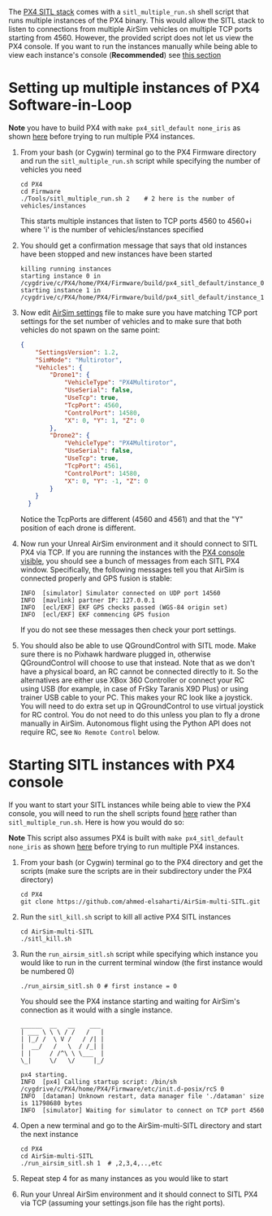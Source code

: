 The [PX4 SITL stack](px4_sitl.md) comes with a `sitl_multiple_run.sh` shell script that runs multiple instances of the PX4 binary. This would allow the SITL stack to listen to connections from multiple AirSim vehicles on multiple TCP ports starting from 4560.
However, the provided script does not let us view the PX4 console. If you want to run the instances manually while being able to view each instance's console (**Recommended**) see [this section](px4_multi_vehicle.md#Starting-SITL-instances-with-PX4-console) 

# Setting up multiple instances of PX4 Software-in-Loop

**Note** you have to build PX4 with `make px4_sitl_default none_iris` as shown [here](https://github.com/ahmed-elsaharti/AirSim/blob/docs-update/docs/px4_sitl.md#setting-up-px4-software-in-loop) before trying to run multiple PX4 instances.

1. From your bash (or Cygwin) terminal go to the PX4 Firmware directory and run the `sitl_multiple_run.sh` script while specifying the number of vehicles you need
    ```
    cd PX4
    cd Firmware
    ./Tools/sitl_multiple_run.sh 2    # 2 here is the number of vehicles/instances 
    ```
    This starts multiple instances that listen to TCP ports 4560 to 4560+i where 'i' is the number of vehicles/instances specified

2. You should get a confirmation message that says that old instances have been stopped and new instances have been started
    ```
    killing running instances
    starting instance 0 in /cygdrive/c/PX4/home/PX4/Firmware/build/px4_sitl_default/instance_0
    starting instance 1 in /cygdrive/c/PX4/home/PX4/Firmware/build/px4_sitl_default/instance_1
    ```
3. Now edit [AirSim settings](settings.md) file to make sure you have matching TCP port settings for the set number of vehicles and to make sure that both vehicles do not spawn on the same point:
    ```json
    {
        "SettingsVersion": 1.2,
        "SimMode": "Multirotor",
        "Vehicles": {
            "Drone1": {
                "VehicleType": "PX4Multirotor",
                "UseSerial": false,
                "UseTcp": true,
                "TcpPort": 4560,
                "ControlPort": 14580,
                "X": 0, "Y": 1, "Z": 0
            },
            "Drone2": {
                "VehicleType": "PX4Multirotor",
                "UseSerial": false,
                "UseTcp": true,
                "TcpPort": 4561,
                "ControlPort": 14580,          
                "X": 0, "Y": -1, "Z": 0
            }
        }
      }
    ```
    Notice the TcpPorts are different (4560 and 4561) and that the "Y" position of each drone is different.

4. Now run your Unreal AirSim environment and it should connect to SITL PX4 via TCP.
If you are running the instances with the [PX4 console visible](px4_multi_vehicle.md#Starting-SITL-instances-with-PX4-console), you should see a bunch of messages from each SITL PX4 window.
Specifically, the following messages tell you that AirSim is connected properly and GPS fusion is stable:
    ```
    INFO  [simulator] Simulator connected on UDP port 14560
    INFO  [mavlink] partner IP: 127.0.0.1
    INFO  [ecl/EKF] EKF GPS checks passed (WGS-84 origin set)
    INFO  [ecl/EKF] EKF commencing GPS fusion
    ```

    If you do not see these messages then check your port settings.

5. You should also be able to use QGroundControl with SITL mode.  Make sure
there is no Pixhawk hardware plugged in, otherwise QGroundControl will choose
to use that instead.  Note that as we don't have a physical board, an RC cannot be connected directly to it. So the alternatives are either use XBox 360 Controller or connect your RC using USB (for example, in case of FrSky Taranis X9D Plus) or using trainer USB cable to your PC. This makes your RC look like a joystick. You will need to do extra set up in QGroundControl to use virtual joystick for RC control.  You do not need to do this unless you plan to fly a drone manually in AirSim.  Autonomous flight using the Python
API does not require RC, see `No Remote Control` below.

# Starting SITL instances with PX4 console

If you want to start your SITL instances while being able to view the PX4 console, you will need to run the shell scripts found [here](https://github.com/ahmed-elsaharti/AirSim-multi-SITL) rather than `sitl_multiple_run.sh`.
Here is how you would do so:

**Note** This script also assumes PX4 is built with `make px4_sitl_default none_iris` as shown [here](https://github.com/ahmed-elsaharti/AirSim/blob/docs-update/docs/px4_sitl.md#setting-up-px4-software-in-loop) before trying to run multiple PX4 instances.

1. From your bash (or Cygwin) terminal go to the PX4 directory and get the scripts (make sure the scripts are in their subdirectory under the PX4 directory)
    ```
    cd PX4
    git clone https://github.com/ahmed-elsaharti/AirSim-multi-SITL.git
    ```

2. Run the `sitl_kill.sh` script to kill all active PX4 SITL instances
    ```
    cd AirSim-multi-SITL
    ./sitl_kill.sh
    ```
    
3. Run the `run_airsim_sitl.sh` script while specifying which instance you would like to run in the current terminal window (the first instance would be numbered 0)
    ```
    ./run_airsim_sitl.sh 0 # first instance = 0
    ```
    
    You should see the PX4 instance starting and waiting for AirSim's connection as it would with a single instance.
    ```
    ______  __   __    ___
    | ___ \ \ \ / /   /   |
    | |_/ /  \ V /   / /| |
    |  __/   /   \  / /_| |
    | |     / /^\ \ \___  |
    \_|     \/   \/     |_/

    px4 starting.
    INFO  [px4] Calling startup script: /bin/sh /cygdrive/c/PX4/home/PX4/Firmware/etc/init.d-posix/rcS 0
    INFO  [dataman] Unknown restart, data manager file './dataman' size is 11798680 bytes
    INFO  [simulator] Waiting for simulator to connect on TCP port 4560
    ```
4. Open a new terminal and go to the AirSim-multi-SITL directory and start the next instance
    ```
    cd PX4
    cd AirSim-multi-SITL
    ./run_airsim_sitl.sh 1  # ,2,3,4,..,etc
    ```

5. Repeat step 4 for as many instances as you would like to start
 
6. Run your Unreal AirSim environment and it should connect to SITL PX4 via TCP (assuming your settings.json file has the right ports).
